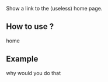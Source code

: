 Show a link to the (useless) home page.

## How to use ?

home


## Example

why would you do that

